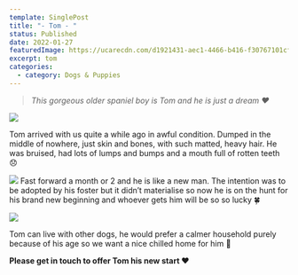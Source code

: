 ```yaml
---
template: SinglePost
title: "- Tom - "
status: Published
date: 2022-01-27
featuredImage: https://ucarecdn.com/d1921431-aec1-4466-b416-f30767101cf3/-/crop/489x416/0,163/-/preview/
excerpt: tom
categories:
  - category: Dogs & Puppies
---
```

> *This gorgeous older spaniel boy is Tom and he is just a dream ❤️*

![](https://ucarecdn.com/1404c6c9-0404-4656-825c-78f9066d8a36/)

Tom arrived with us quite a while ago in awful condition. Dumped in the middle of nowhere, just skin and bones, with such matted, heavy hair. He was bruised, had lots of lumps and bumps and a mouth full of rotten teeth 😞


![](https://ucarecdn.com/1bcbbf59-03d2-4eed-8740-79ac7e0be72c/)
Fast forward a month or 2 and he is like a new man. The intention was to be adopted by his foster but it didn’t materialise so now he is on the hunt for his brand new beginning and whoever gets him will be so so lucky 🍀 


![](https://ucarecdn.com/281e13a6-26ff-4c71-97b6-44270d3267f4/)


Tom can live with other dogs, he would prefer a calmer household purely because of his age so we want a nice chilled home for him 🏡 

**Please get in touch to offer Tom his new start ❤️**